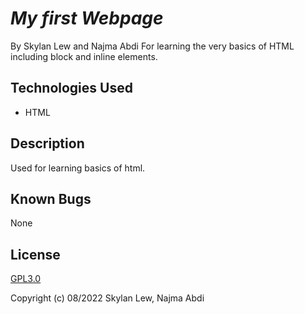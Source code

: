 # *My first Webpage*

By Skylan Lew and Najma Abdi
For learning the very basics of HTML including block and inline elements.

## Technologies Used
* HTML


## Description
Used for learning basics of html.

## Known Bugs
None

## License
[GPL3.0](https://choosealicense.com/licenses/gpl-3.0/)

Copyright (c) 08/2022 Skylan Lew, Najma Abdi

